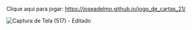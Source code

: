 Clique aqui para jogar: https://joseadelmo.github.io/jogo_de_cartas_21/



![Captura de Tela (517) - Editado](https://user-images.githubusercontent.com/99682808/218139302-ee147bbf-d4a0-4a47-a301-79568d7c40e5.png)
